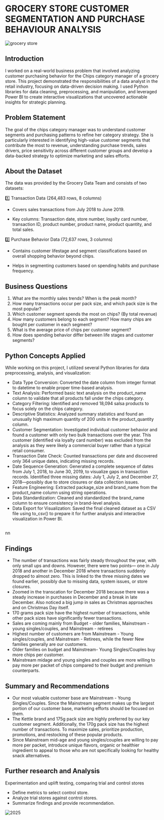 # GROCERY STORE CUSTOMER SEGMENTATION AND PURCHASE BEHAVIOUR ANALYSIS

![grocery store](https://github.com/user-attachments/assets/06d5e4c8-1f94-414b-9737-505a67acd64f)


## Introduction
I worked on a real-world business problem that involved analyzing customer purchasing behavior for the Chips category manager of a grocery store. This project demonstrated the responsibilities of a data analyst in the retail industry, focusing on data-driven decision making. I used Python libraries for data cleaning, preprocessing, and manipulation, and leveraged Power BI to create interactive visualizations that uncovered actionable insights for strategic planning.

## Problem Statement
The goal of the chips category manager was to understand customer segments and purchasing patterns to refine her category strategy. She is particularly interested in identifying high-value customer segments that contribute the most to revenue, understanding purchase trends, sales drivers, price sensitivity across different customer groups and develop a data-backed strategy to optimize marketing and sales efforts.

## About the Dataset

The data was provided by the Grocery Data Team and consists of two datasets:

1️⃣ Transaction Data (264,483 rows, 8 columns)

- Covers sales transactions from July 2018 to June 2019.

- Key columns: Transaction date, store number, loyalty card number, transaction ID, product number, product name, product quantity, and total sales.

2️⃣ Purchase Behavior Data (72,637 rows, 3 columns)

- Contains customer lifestage and segment classifications based on overall shopping behavior beyond chips.

- Helps in segmenting customers based on spending habits and purchase frequency.


## Business Questions
1. What are the monthly sales trends? When is the peak month?
2. How many transactions occur per pack size, and which pack size is the most popular?
3. Which customer segment spends the most on chips? (By total revenue)
4. How many customers belong to each segment? How many chips are bought per customer in each segment?
5. What is the average price of chips per customer segment?
6. How does spending behavior differ between life stages and customer segments?

## Python Concepts Applied
While working on this project, I utilized several Python libraries for data preprocessing, analysis, and visualization:

- Data Type Conversion: Converted the date column from integer format to datetime to enable proper time-based analysis.
- Text Analysis: Performed basic text analysis on the product_name column to validate that all products fall under the chips category.
- Category Filtering: Identified and removed 18,094 salsa products to focus solely on the chips category.
- Descriptive Statistics: Analyzed summary statistics and found an unusually high maximum quantity of 200 units in the product_quantity column.
- Customer Segmentation: Investigated individual customer behavior and found a customer with only two bulk transactions over the year. This customer (identified via loyalty card number) was excluded from the analysis as they were likely a commercial buyer rather than a typical retail consumer.
- Transaction Date Check: Counted transactions per date and discovered only 364 unique dates, indicating missing records.
- Date Sequence Generation: Generated a complete sequence of dates from July 1, 2018, to June 30, 2019, to visualize gaps in transaction records. Identified three missing dates: July 1, July 2, and December 27, 2018—possibly due to store closures or data collection issues.
- Feature Engineering: Extracted package_size and brand_name from the product_name column using string operations.
- Data Standardization: Cleaned and standardized the brand_name column to ensure consistency in brand-level analysis.
- Data Export for Visualization: Saved the final cleaned dataset as a CSV file using to_csv() to prepare it for further analysis and interactive visualization in Power BI.

## 
nn

## Findings
- The number of transactions was fairly steady throughout the year, with only small ups and downs. However, there were two points— one in July 2018 and another in December 2018 where 
  transactions suddenly dropped to almost zero. This is linked to the three missing dates we found earlier, possibly due to missing data, system issues, or store closures.
- Zoomed in the transcation for December 2018 because there was a steady increase in purchases in December and a break in late December. Also noticed a big jump in sales as Christmas 
  approaches and on Christmas Day itself.
- 170 grams pack size have the highest number of transactions, while other pack sizes have significantly fewer transactions.
- Sales are coming mainly from Budget - older families, Mainstream - young singles/couples, and Mainstream - retirees
- Highest number of customers are from Mainstream - Young singles/couples, and Mainstream - Retirees, while the fewer New families generally are our customers.
- Older families on budget and Mainstream- Young Singles/Couples buy more chips per customer.
- Mainstream midage and young singles and couples are more willing to pay more per packet of chips compared to their budget and premium counterparts.

## Summary and Recommendations
- Our most valuable customer base are Mainstream - Young Singles/Couples. Since the Mainstream segment makes up the largest portion of our customer base, marketing efforts should be 
  focused on them.
- The Kettle brand and 175g pack size are highly preferred by our key customer segment. Additionally, the 170g pack size has the highest number of transactions. To maximize sales, 
  prioritize production, promotions, and restocking of these popular products.
- Since Mainstream mid-age and young singles/couples are willing to pay more per packet, introduce unique flavors, organic or healthier ingredient to appeal to those who are not 
  specifically looking for healthy snack alternatives.

## Further research and Analysis
Experimentation and uplift testing, comparing trial and control stores 
- Define metrics to select control store.
- Analyze trial stores against control stores.
- Summarize findings and provide recommendation.

![2025](https://github.com/user-attachments/assets/e2ee72cb-acce-427f-a7b2-709e6e63131f)


























  







